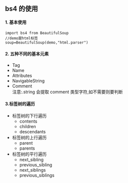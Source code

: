 ## bs4 的使用

#### 1. 基本使用

```
import bs4 from BeautifulSoup
//demo是html标签
soup=BeautifulSoup(demo,"html.parser")
```

#### 2. 五种不同的基本元素

- Tag
- Name
- Attributes
- NavigableString
- Comment  
  注意:.string 会提取 comment 类型字符,如不需要则要判断

#### 3.标签树的遍历

- 标签树的下行遍历
  - contents
  - children
  - descendants
- 标签树的上行遍历
  - parent
  - parents
- 标签树的平行遍历
  - next_sibling
  - previous_sibling
  - next_siblings
  - previous_siblings
